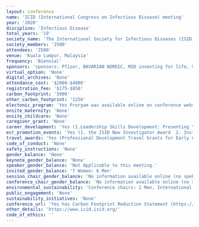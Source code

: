 ```yaml
---
layout: conference 
name: 'ICID (International Congress on Infectious Disease) meeting'
year: '2020'
discipline: 'Infectious Disease'
total_years: '19'
society_name: 'The International Society for Infectious Diseases (ISID) is collaborating with the Malaysian Society of Infectious Diseases and Chemotherapy (MSIDC)'
society_members: '2500'
attendees: '2500'
venue: 'Kuala Lumpur, Malaysia'
frequency: 'Biennial'
sponsors: 'sponsors: Pfizer, BAVARIAN NORDIC, MSD inventing for life, SANOFI PASTERU, Takeda, BIOMERIEUX, GSK. Organizers: International Society for Infectious Disease, Malaysian Society for Infectious Diseases & Chemotherapy. Collaborating Organizations: EcoHealth Alliance, Bill & Melinda Gates Foundation, CDDEP (The Center For Disease Dynamics, Economics and Policy). Elsevier, MSAI (Persatuan Alergi & Imunologi Malaysia), 6th World ne health Congress Scotland, FIND, The Lancet (Infectious Disease, Digital Health), GARDP, The Japanese Association for Infectious Disease, DNDi (Drugs for Neglected Disease initiative), My HUN (Malaysia One Health University Network), IJID (International Journal of Infectious Disease), Global AMR R & D HUB, International Society of Travel Medicine, ESCMID, ROTA (Rotavirus Organization of Technical Allies), International Vaccine Access Center, IAS, Institute Merieux'
virtual_option: 'None'
digital_archives: 'None'
attendance_cost: '$2000-$4000'
registration_fee: '$175-$850'
carbon_footprint: '5000'
other_carbon_footprint: '1250'
electonic_program: 'Yes Prorgam was available online on conference website as pocket program and mobile phone App, no print programs.'
onsite_maternity: 'None'
onsite_childcare: 'None'
caregiver_grant: 'None'
career_development: 'Yes (1.Leadership Skills Development: Presenting Your Work: Storytelling Skills and Techniques to Make You a Great Presenter - Scientific Storytelling.  2.Bring Your Manuscript: Do you want to get Editor feedback on your draft manuscript? Do you want to determine if a specific journal would be a good fit to publish your work? Participants can sign up for 15-minute slots to discuss their work with journal Editors.  3. Leadership Skills Development: Managerial Decision Making: Pitfalls and Remedies : Effective healthcare institutions need effective leaders, however, leadership development among healthcare professionals is commonly neglected. Few countries/institutions provide such leadership training as part of the medical curriculum. Most young medical professionals are prepared to make medical decisions but have to learn their leadership skills almost by trial-and-error as they are handed positions of responsibility. This session will be open to all congress attendees and will focus on managerial decision-making.)'
ecr_promotion_events: 'Yes (1. the ISID New Investigator Award  2. Institut MÉRIEUX Award)'
travel_awards: 'Yes (Professional Development Travel Grants for Early Career Investigators)'
code_of_conduct: 'None'
safety_instructions: 'None'
gender_balance: 'None'
keynote_gender_balance: 'None'
speaker_gender_balance: 'Not Applicable to this meeting.'
invited_gender_balance: '7 Women: 6 Men'
session_chair_gender_balance: 'No information available online (no spekaer first names or pictures provided).'
conference_chair_gender_balance: 'No information available online (no spekaer first names or pictures provided).'
environmental_sustainability: 'Conference chairs: 2 Men, International Organizing Committee: 6 Men: 6 Women, National Organizing Committee in Malaysia: 8 Women: 6 Men, ISID Emerging Leaders: 7 Men: 4 Women'
public_engagement: 'None'
sustainability_initiatives: 'None'
conference_url: 'Yes has Carbon Footprint Reduction Statement (https://isid.org/icidcarbonfootprint/)'
other_details: 'https://www.icid.isid.org/'
code_of_ethics: ''
---
```

